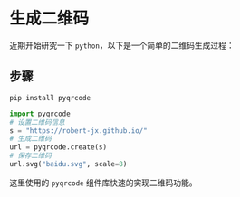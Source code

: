 # 生成二维码

近期开始研究一下 `python`，以下是一个简单的二维码生成过程：

## 步骤

```js-nolint
pip install pyqrcode
```

```python
import pyqrcode
# 设置二维码信息
s = "https://robert-jx.github.io/"
# 生成二维码
url = pyqrcode.create(s)
# 保存二维码
url.svg("baidu.svg", scale=8)
```

这里使用的 `pyqrcode` 组件库快速的实现二维码功能。